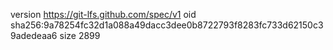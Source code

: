 version https://git-lfs.github.com/spec/v1
oid sha256:9a78254fc32d1a088a49dacc3dee0b8722793f8283fc733d62150c39adedeaa6
size 2899
